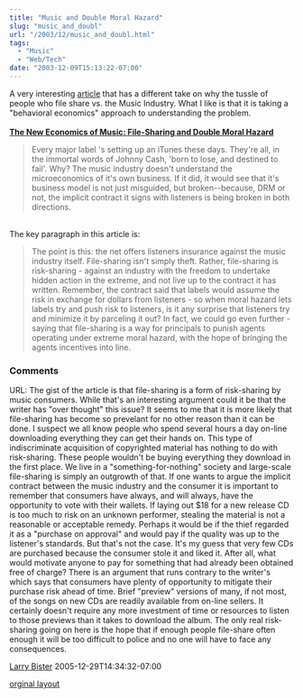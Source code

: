 ```yaml
---
title: "Music and Double Moral Hazard"
slug: "music_and_doubl"
url: "/2003/12/music_and_doubl.html"
tags:
  - "Music"
  - "Web/Tech"
date: "2003-12-09T15:13:22-07:00"
---
```

<p>A very interesting <a href="http://www.bubblegeneration.com/level2.cfm?resource=musicrisk1">article</a> that has a different take on why the tussle of people who file share vs. the Music Industry. What I like is that it is taking a "behavioral economics" approach to understanding the problem.<br />
<b><a href="http://www.bubblegeneration.com/level2.cfm?resource=musicrisk1"> <br />
The New Economics of Music: File-Sharing and Double Moral Hazard</a></b><br />
<blockquote>Every major label 's setting up an iTunes these days. They're all, in the immortal words of Johnny Cash, 'born to lose, and destined to fail'. Why? The music industry doesn't understand the microeconomics of it's own business. If it did, it would see that it's business model is not just misguided, but broken--because, DRM or not, the implicit contract it signs with listeners is being broken in both directions.</blockquote><br />
The key paragraph in this article is:</p>
<blockquote>The point is this: the net offers listeners insurance against the music industry itself. File-sharing isn't simply theft. Rather, file-sharing is risk-sharing - against an industry with the freedom to undertake hidden action in the extreme, and not live up to the contract it has written. Remember, the contract said that labels would assume the risk in exchange for dollars from listeners - so when moral hazard lets labels try and push risk to listeners, is it any surprise that listeners try and minimize it by parceling it out? In fact, we could go even further - saying that file-sharing is a way for principals to punish agents operating under extreme moral hazard, with the hope of bringing the agents incentives into line. </blockquote>
<footer><h3>Comments</h3>
<div class="u-comment h-cite">
<p class="p-content p-name">URL:
The gist of the article is that file-sharing is a form of risk-sharing by music consumers.  While that's an interesting argument could it be that the writer has "over thought" this issue?  It seems to me that it is more likely that file-sharing has become so prevelant for no other reason than it can be done.
I suspect we all know people who spend several hours a day on-line downloading everything they can get their hands on.  This type of indiscriminate acquisition of copyrighted material has nothing to do with risk-sharing.  These people wouldn't be buying everything they download in the first place.
We live in a "something-for-nothing"  society and large-scale file-sharing is simply an outgrowth of that.
If one wants to argue the implicit contract between the music industry and the consumer it is important to remember that consumers have always, and will always, have the opportunity to vote with their wallets.  If laying out $18 for a new release CD is too much to risk on an unknown performer, stealing the material is not a reasonable or acceptable remedy.  Perhaps it would be if the thief regarded it as a "purchase on approval" and would pay if the quality was up to the listener's standards.  But that's not the case.  It's my guess that very few CDs are purchased because the consumer stole it and liked it.  After all, what would motivate anyone to pay for something that had already been obtained free of charge?
There is an argument that runs contrary to the writer's which says that consumers have plenty of opportunity to mitigate their purchase risk ahead of time.  Brief "preview" versions of many, if not most, of the songs on new CDs are readily available from on-line sellers.  It certainly doesn't require any more investment of time or resources to listen to those previews than it takes to download the album.
The only real risk-sharing going on here is the hope that if enough people file-share often  enough it will be too difficult to police and no one will have to face any consequences.
</p>
<a class="u-author h-card" href="#">Larry Bister</a>
<time class="dt-published" datetime="2005-12-29T14:34:32-07:00">2005-12-29T14:34:32-07:00</time>
</div>
</footer>
<p class="previous"><a href="/previous/2003/12/music_and_doubl.html" rel="syndication" class="u-syndication" >orginal layout</a></p>

